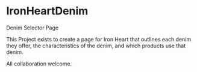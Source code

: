 IronHeartDenim
==============

Denim Selector Page


This Project exists to create a page for Iron Heart that outlines each denim they offer, the characteristics of the denim, and which products use that denim.



All collaboration welcome.

